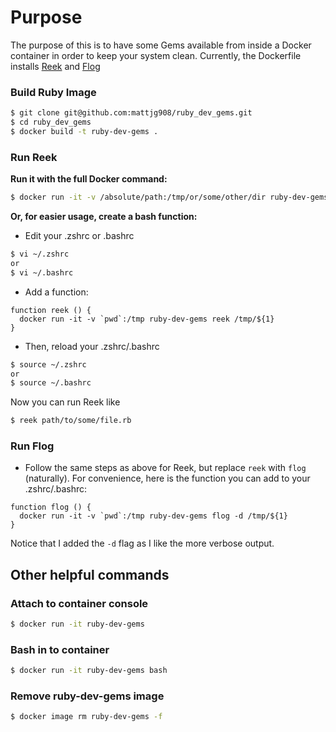 # Purpose
The purpose of this is to have some Gems available from inside a Docker container in order to keep your
system clean. Currently, the Dockerfile installs [Reek](https://github.com/troessner/reek "Reek's Github") and [Flog](https://github.com/seattlerb/flog "Flog's Github")

### Build Ruby Image
```bash
$ git clone git@github.com:mattjg908/ruby_dev_gems.git
$ cd ruby_dev_gems
$ docker build -t ruby-dev-gems .
```
### Run Reek
**Run it with the full Docker command:**
```bash
$ docker run -it -v /absolute/path:/tmp/or/some/other/dir ruby-dev-gems reek /tmp/or/some/other/dir/whatever.rb
```
**Or, for easier usage, create a bash function:**
- Edit your .zshrc or .bashrc
```bash
$ vi ~/.zshrc
or
$ vi ~/.bashrc
```
- Add a function:
```vi
function reek () {
  docker run -it -v `pwd`:/tmp ruby-dev-gems reek /tmp/${1}
}
```
- Then, reload your .zshrc/.bashrc
```bash
$ source ~/.zshrc
or
$ source ~/.bashrc
```
Now you can run Reek like
```bash
$ reek path/to/some/file.rb
```

### Run Flog
- Follow the same steps as above for Reek, but replace `reek` with `flog` (naturally).
For convenience, here is the function you can add to your .zshrc/.bashrc:
```vi
function flog () {
  docker run -it -v `pwd`:/tmp ruby-dev-gems flog -d /tmp/${1}
}
```
Notice that I added the `-d` flag as I like the more verbose output.
## Other helpful commands

### Attach to container console
```bash
$ docker run -it ruby-dev-gems
```
### Bash in to container
```bash
$ docker run -it ruby-dev-gems bash
```
### Remove ruby-dev-gems image
```bash
$ docker image rm ruby-dev-gems -f
```
